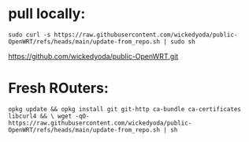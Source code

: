 # pull locally:

`sudo curl -s https://raw.githubusercontent.com/wickedyoda/public-OpenWRT/refs/heads/main/update-from_repo.sh | sudo sh`

https://github.com/wickedyoda/public-OpenWRT.git

# Fresh ROuters:
`opkg update && opkg install git git-http ca-bundle ca-certificates libcurl4 && \
wget -qO- https://raw.githubusercontent.com/wickedyoda/public-OpenWRT/refs/heads/main/update-from_repo.sh | sh`